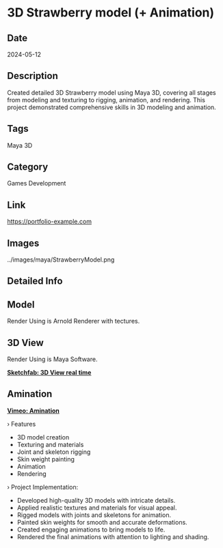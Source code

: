 # 3D Strawberry model (+ Animation)

## Date
2024-05-12

## Description
Created detailed 3D Strawberry model using Maya 3D, covering all stages from modeling and texturing to rigging, animation, and rendering. This project demonstrated comprehensive skills in 3D modeling and animation.

## Tags
Maya 3D

## Category
Games Development

## Link
https://portfolio-example.com

## Images
../images/maya/StrawberryModel.png

## Detailed Info
## Model

Render Using is Arnold Renderer with tectures.
## 3D View

Render Using is Maya Software.

[**Sketchfab: 3D View real time**](https://sketchfab.com/3d-models/strawberry-character-21810a9a8b914d2ca7291bda480d9998?utm_medium=embed&utm_campaign=share-popup&utm_content=21810a9a8b914d2ca7291bda480d9998)

## Amination

[**Vimeo: Amination**](https://player.vimeo.com/video/987986105?title=0&amp;byline=0&amp;portrait=0&amp;badge=0&amp;autopause=0&amp;player_id=0&amp;app_id=58479)

› Features
* 3D model creation
* Texturing and materials
* Joint and skeleton rigging
* Skin weight painting
* Animation
* Rendering

› Project Implementation:
* Developed high-quality 3D models with intricate details.
* Applied realistic textures and materials for visual appeal.
* Rigged models with joints and skeletons for animation.
* Painted skin weights for smooth and accurate deformations.
* Created engaging animations to bring models to life.
* Rendered the final animations with attention to lighting and shading.